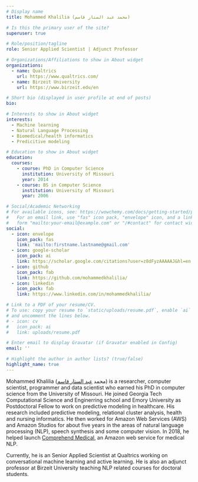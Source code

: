 ```yaml
---
# Display name
title: Mohammed Khalilia (محمد عبد الستار قاسم)

# Is this the primary user of the site?
superuser: true

# Role/position/tagline
role: Senior Applied Scientist | Adjunct Professor

# Organizations/Affiliations to show in About widget
organizations:
  - name: Qualtrics
    url: https://www.qualtrics.com/
  - name: Birzeit University
    url: https://www.birzeit.edu/en

# Short bio (displayed in user profile at end of posts)
bio: 

# Interests to show in About widget
interests:
  - Machine learning
  - Natural Language Processing
  - Biomedical/health informatics
  - Predicitive modeling

# Education to show in About widget
education:
  courses:
    - course: PhD in Computer Science
      institution: University of Missouri
      year: 2014
    - course: BS in Computer Science
      institution: University of Missouri
      year: 2006

# Social/Academic Networking
# For available icons, see: https://wowchemy.com/docs/getting-started/page-builder/#icons
#   For an email link, use "fas" icon pack, "envelope" icon, and a link in the
#   form "mailto:your-email@example.com" or "/#contact" for contact widget.
social:
  - icon: envelope
    icon_pack: fas
    link: 'mailto:firstname.lastname@gmail.com'
  - icon: google-scholar
    icon_pack: ai
    link: https://scholar.google.com/citations?user=z8dFyzAAAAAJ&hl=en
  - icon: github
    icon_pack: fab
    link: https://github.com/mohammedkhalilia/
  - icon: linkedin
    icon_pack: fab
    link: https://www.linkedin.com/in/mohammedkhalilia/

# Link to a PDF of your resume/CV.
# To use: copy your resume to `static/uploads/resume.pdf`, enable `ai` icons in `params.toml`,
# and uncomment the lines below.
# - icon: cv
#   icon_pack: ai
#   link: uploads/resume.pdf

# Enter email to display Gravatar (if Gravatar enabled in Config)
email: ''

# Highlight the author in author lists? (true/false)
highlight_name: true
---
```


Mohammed Khalilia (محمد [عبد الستار قاسم](https://ar.wikipedia.org/wiki/%D8%B9%D8%A8%D8%AF_%D8%A7%D9%84%D8%B3%D8%AA%D8%A7%D8%B1_%D9%82%D8%A7%D8%B3%D9%85))  is a researcher, computer scientist, programmer and data scientist who earned his PhD in computer science from 
the University of Missouri. He joined Georgia Tech Computational Science and Enginerring school and Emory University as Postdoctoral 
Fellow to work on predictive modeling in healthcare. His research included predictive modeling, relational cluster analysis, 
health and nursing informatics. He then worked for Amazon Web Services (AWS) and Amazon Studios for about five years in the areas
of natural language processing (NLP), speech synthesis and some computer vision. In 2018, he helped launch [Comprehend Medical](https://aws.amazon.com/comprehend/medical/), 
an Amazon web service for medical NLP.

Currently, he is an Senior Applied Scientist at Qualtrics working on conversational machine learning and active learning. He is also
an adjunct professor at Birzeit University teaching NLP related courses for doctoral students.

